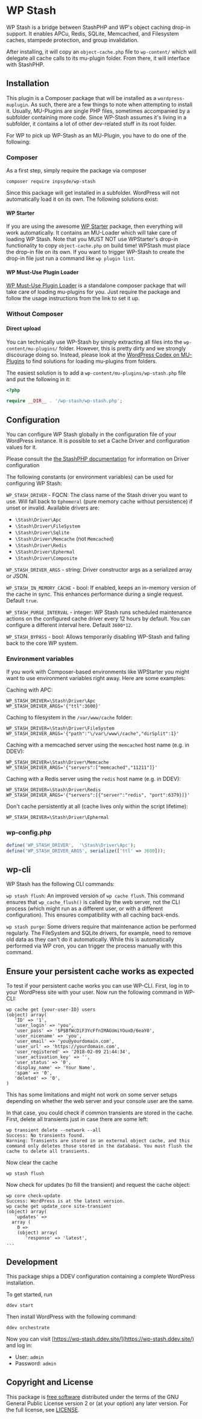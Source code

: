 # WP Stash

WP Stash is a bridge between StashPHP and WP's object caching drop-in support.
It enables APCu, Redis, SQLite, Memcached, and Filesystem caches, stampede protection, and group invalidation.
 
After installing, it will copy an `object-cache.php` file to `wp-content/` which will delegate all cache calls to its mu-plugin folder. From there, it will interface with StashPHP.


## Installation

This plugin is a Composer package that will be installed as a `wordpress-muplugin`. As such, there are a few things to note when attempting to install it.
Usually, MU-Plugins are single PHP files, sometimes accompanied by a subfolder containing more code. Since WP-Stash assumes it's living in a subfolder, it contains a lot of other dev-related stuff in its root folder.

For WP to pick up WP-Stash as an MU-Plugin, you have to do one of the following:


### Composer

As a first step, simply require the package via composer

```composer require inpsyde/wp-stash``` 

Since this package will get installed in a subfolder. WordPress will not automatically load it on its own. The following solutions exist:

#### WP Starter

If you are using the awesome [WP Starter](https://wecodemore.github.io/wpstarter/) package, then everything will work automatically. 
It contains an MU-Loader which will take care of loading WP Stash. Note that you MUST NOT use WPStarter's drop-in functionality to copy `object-cache.php` on build time! WPStash must place the drop-in file on its own. If you want to trigger WP-Stash to create the drop-in file just run a command like `wp plugin list`.

#### WP Must-Use Plugin Loader

[WP Must-Use Plugin Loader](https://github.com/lkwdwrd/wp-muplugin-loader) is a standalone composer package that will take care of loading mu-plugins for you.
Just require the package and follow the usage instructions from the link to set it up.

### Without Composer

#### Direct upload

You can technically use WP-Stash by simply extracting all files into the `wp-content/mu-plugins/` folder. However, this is pretty dirty and we strongly discourage doing so.
Instead, please look at the [WordPress Codex on MU-Plugins](https://codex.wordpress.org/Must_Use_Plugins) to find solutions for loading mu-plugins from folders.

The easiest solution is to add a `wp-content/mu-plugins/wp-stash.php` file and put the following in it:

```php
<?php

require __DIR__ . '/wp-stash/wp-stash.php';
```


## Configuration

You can configure WP Stash globally in the configuration file of your WordPress instance.
It is possible to set a Cache Driver and configuration values for it.

Please consult the [the StashPHP documentation](http://www.stashphp.com/Drivers.html) for information on Driver configuration

The following constants (or environment variables) can be used for configuring WP Stash:

`WP_STASH_DRIVER` - FQCN: The class name of the Stash driver you want to use. Will fall back to `Ephemeral` (pure memory cache without persistence) if unset or invalid. Available drivers are:

* `\Stash\Driver\Apc`
* `\Stash\Driver\FileSystem`
* `\Stash\Driver\Sqlite`
* `\Stash\Driver\Memcache` (not `Memcached`)
* `\Stash\Driver\Redis`
* `\Stash\Driver\Ephermal`
* `\Stash\Driver\Composite`

`WP_STASH_DRIVER_ARGS` - string: Driver constructor args as a serialized array or JSON.

`WP_STASH_IN_MEMORY_CACHE` - bool: If enabled, keeps an in-memory version of the cache in sync. This enhances performance during a single request. Default `true`.

`WP_STASH_PURGE_INTERVAL` - integer: WP Stash runs scheduled maintenance actions on the configured cache driver every 12 hours by default. You can configure a different interval here. Default `3600*12`.

`WP_STASH_BYPASS` - bool: Allows temporarily disabling WP-Stash and falling back to the core WP system.

### Environment variables
If you work with Composer-based environments like WPStarter you might want to use environment variables right away. Here are some examples:

Caching with APC:
```
WP_STASH_DRIVER=\Stash\Driver\Apc
WP_STASH_DRIVER_ARGS='{"ttl":3600}'
```

Caching to filesystem in the `/var/www/cache` folder:
```
WP_STASH_DRIVER=\Stash\Driver\FileSystem
WP_STASH_DRIVER_ARGS='{"path":"\/var\/www\/cache","dirSplit":1}'
```

Caching with a memcached server using the `memcached` host name (e.g. in DDEV):
```
WP_STASH_DRIVER=\Stash\Driver\Memcache
WP_STASH_DRIVER_ARGS='{"servers":["memcached","11211"]}'
```

Caching with a Redis server using the `redis` host name (e.g. in DDEV):
```
WP_STASH_DRIVER=\Stash\Driver\Redis
WP_STASH_DRIVER_ARGS='{"servers":[{"server":"redis", "port":6379}]}'
```

Don't cache persistently at all (cache lives only within the script lifetime):
```
WP_STASH_DRIVER=\Stash\Driver\Ephermal
```

### wp-config.php
```php
define('WP_STASH_DRIVER',  '\Stash\Driver\Apc');
define('WP_STASH_DRIVER_ARGS', serialize(['ttl' => 3600]));
``` 

## wp-cli

WP Stash has the following CLI commands:

`wp stash flush`:  An improved version of `wp cache flush`. This command ensures that `wp_cache_flush()` is called by the web server, not the CLI process (which might run as a different user, or with a different configuration). 
This ensures compatibility with all caching back-ends.

`wp stash purge`:   Some drivers require that maintenance action be performed regularly. The FileSystem and SQLite drivers, for example, need to remove old data as they can't do it automatically. While this is automatically performed via WP cron, you can trigger the process manually with this command.


## Ensure your persistent cache works as expected 

To test if your persistent cache works you can use WP-CLI. First, log in to your WordPress site with your user. Now run the following command in WP-CLI:

```
wp cache get {your-user-ID} users
(object) array(
   'ID' => '1',
   'user_login' => 'you',
   'user_pass' => '$P$BfWcDiF3YcFfnIMAGUmiYOuxD/6eaY0',
   'user_nicename' => 'you',
   'user_email' => 'you@yourdomain.com',
   'user_url' => 'https://yourdomain.com',
   'user_registered' => '2018-02-09 21:44:34',
   'user_activation_key' => '',
   'user_status' => '0',
   'display_name' => 'Your Name',
   'spam' => '0',
   'deleted' => '0',
)
```

This has some limitations and might not work on some server setups depending on whether the web server and your console user are the same.

In that case, you could check if common transients are stored in the cache. First, delete all transients just in case there are some left:
```
wp transient delete --network --all
Success: No transients found.
Warning: Transients are stored in an external object cache, and this command only deletes those stored in the database. You must flush the cache to delete all transients.
```

Now clear the cache
```
wp stash flush
```

Now check for updates (to fill the transient) and request the cache object:
```
wp core check-update
Success: WordPress is at the latest version.
wp cache get update_core site-transient
(object) array(
   'updates' => 
  array (
    0 => 
    (object) array(
       'response' => 'latest',
...
```

## Development

This package ships a DDEV configuration containing a complete WordPress installation.

To get started, run

```shell
ddev start
```

Then install WordPress with the following command:

```shell
ddev orchestrate
```
Now you can visit [https://wp-stash.ddev.site/](https://wp-stash.ddev.site/) and log in:
* User: `admin`
* Password: `admin`

## Copyright and License

This package is [free software](https://www.gnu.org/philosophy/free-sw.en.html) distributed under the terms of the GNU General Public License version 2 or (at your option) any later version. For the full license, see [LICENSE](./LICENSE).

